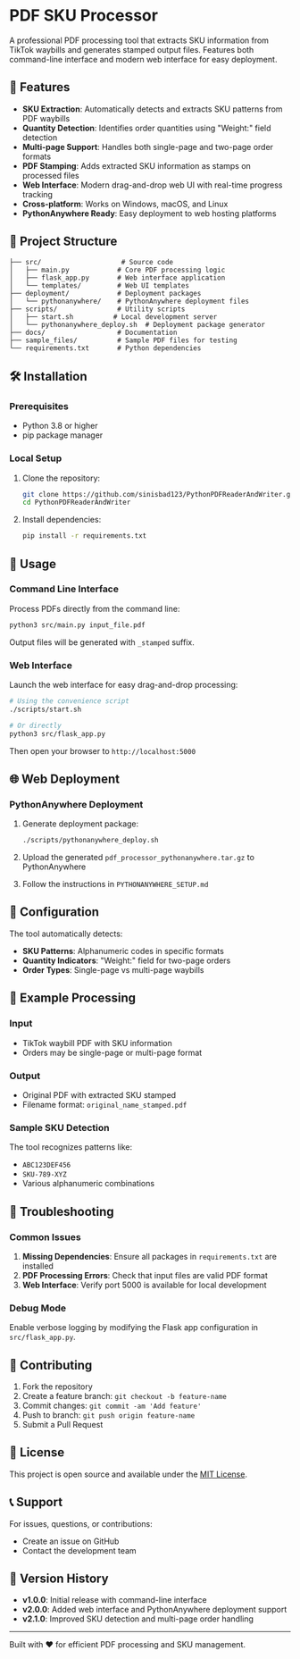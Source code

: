 # PDF SKU Processor

A professional PDF processing tool that extracts SKU information from TikTok waybills and generates stamped output files. Features both command-line interface and modern web interface for easy deployment.

## 🚀 Features

- **SKU Extraction**: Automatically detects and extracts SKU patterns from PDF waybills
- **Quantity Detection**: Identifies order quantities using "Weight:" field detection
- **Multi-page Support**: Handles both single-page and two-page order formats
- **PDF Stamping**: Adds extracted SKU information as stamps on processed files
- **Web Interface**: Modern drag-and-drop web UI with real-time progress tracking
- **Cross-platform**: Works on Windows, macOS, and Linux
- **PythonAnywhere Ready**: Easy deployment to web hosting platforms

## 📁 Project Structure

```
├── src/                    # Source code
│   ├── main.py            # Core PDF processing logic
│   ├── flask_app.py       # Web interface application
│   └── templates/         # Web UI templates
├── deployment/            # Deployment packages
│   └── pythonanywhere/    # PythonAnywhere deployment files
├── scripts/               # Utility scripts
│   ├── start.sh          # Local development server
│   └── pythonanywhere_deploy.sh  # Deployment package generator
├── docs/                  # Documentation
├── sample_files/          # Sample PDF files for testing
└── requirements.txt       # Python dependencies
```

## 🛠️ Installation

### Prerequisites
- Python 3.8 or higher
- pip package manager

### Local Setup
1. Clone the repository:
   ```bash
   git clone https://github.com/sinisbad123/PythonPDFReaderAndWriter.git
   cd PythonPDFReaderAndWriter
   ```

2. Install dependencies:
   ```bash
   pip install -r requirements.txt
   ```

## 📖 Usage

### Command Line Interface
Process PDFs directly from the command line:

```bash
python3 src/main.py input_file.pdf
```

Output files will be generated with `_stamped` suffix.

### Web Interface
Launch the web interface for easy drag-and-drop processing:

```bash
# Using the convenience script
./scripts/start.sh

# Or directly
python3 src/flask_app.py
```

Then open your browser to `http://localhost:5000`

## 🌐 Web Deployment

### PythonAnywhere Deployment
1. Generate deployment package:
   ```bash
   ./scripts/pythonanywhere_deploy.sh
   ```

2. Upload the generated `pdf_processor_pythonanywhere.tar.gz` to PythonAnywhere

3. Follow the instructions in `PYTHONANYWHERE_SETUP.md`

## 🔧 Configuration

The tool automatically detects:
- **SKU Patterns**: Alphanumeric codes in specific formats
- **Quantity Indicators**: "Weight:" field for two-page orders
- **Order Types**: Single-page vs multi-page waybills

## 📝 Example Processing

### Input
- TikTok waybill PDF with SKU information
- Orders may be single-page or multi-page format

### Output
- Original PDF with extracted SKU stamped
- Filename format: `original_name_stamped.pdf`

### Sample SKU Detection
The tool recognizes patterns like:
- `ABC123DEF456`
- `SKU-789-XYZ`
- Various alphanumeric combinations

## 🐛 Troubleshooting

### Common Issues
1. **Missing Dependencies**: Ensure all packages in `requirements.txt` are installed
2. **PDF Processing Errors**: Check that input files are valid PDF format
3. **Web Interface**: Verify port 5000 is available for local development

### Debug Mode
Enable verbose logging by modifying the Flask app configuration in `src/flask_app.py`.

## 🤝 Contributing

1. Fork the repository
2. Create a feature branch: `git checkout -b feature-name`
3. Commit changes: `git commit -am 'Add feature'`
4. Push to branch: `git push origin feature-name`
5. Submit a Pull Request

## 📄 License

This project is open source and available under the [MIT License](LICENSE).

## 📞 Support

For issues, questions, or contributions:
- Create an issue on GitHub
- Contact the development team

## 🔄 Version History

- **v1.0.0**: Initial release with command-line interface
- **v2.0.0**: Added web interface and PythonAnywhere deployment support
- **v2.1.0**: Improved SKU detection and multi-page order handling

---

Built with ❤️ for efficient PDF processing and SKU management.